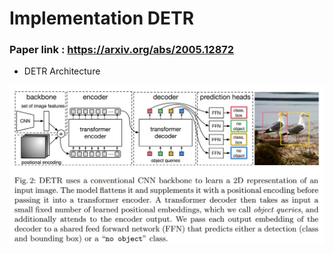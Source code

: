 # Implementation DETR
### Paper link : https://arxiv.org/abs/2005.12872  
- DETR Architecture  
<img src = "https://github.com/Sangh0/Object-Detection/blob/main/DETR/figure/figure2.JPG?raw=true">
